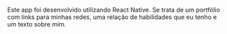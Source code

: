 Este app foi desenvolvido utilizando React Native.
Se trata de um portfólio com links para minhas redes, uma relação de habilidades que eu tenho e um texto sobre mim.